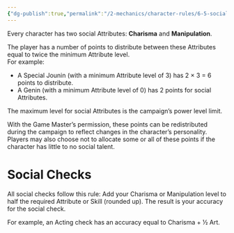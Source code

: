 ```yaml
---
{"dg-publish":true,"permalink":"/2-mechanics/character-rules/6-5-social-skills/"}
---
```


Every character has two social Attributes: **Charisma** and **Manipulation**.

The player has a number of points to distribute between these Attributes equal to twice the minimum Attribute level.  
For example:

- A Special Jounin (with a minimum Attribute level of 3) has 2 × 3 = 6 points to distribute.
- A Genin (with a minimum Attribute level of 0) has 2 points for social Attributes.

The maximum level for social Attributes is the campaign’s power level limit.

With the Game Master’s permission, these points can be redistributed during the campaign to reflect changes in the character’s personality. Players may also choose not to allocate some or all of these points if the character has little to no social talent.

# Social Checks

All social checks follow this rule: Add your Charisma or Manipulation level to half the required Attribute or Skill (rounded up). The result is your accuracy for the social check.

For example, an Acting check has an accuracy equal to Charisma + ½ Art.